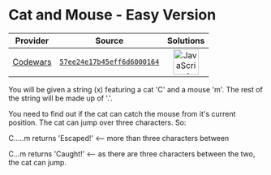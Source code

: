 [_metadata_:generated]: - "true"

# Cat and Mouse - Easy Version

<!-- INFO TABLE BEGIN -->

| Provider                                        | Source                                                                               | Solutions                                                                                                                                                    |
| :---------------------------------------------: | :----------------------------------------------------------------------------------: | :----------------------------------------------------------------------------------------------------------------------------------------------------------: |
| [Codewars](../../../docs/providers/Codewars.md) | [`57ee24e17b45eff6d6000164`](https://www.codewars.com/kata/57ee24e17b45eff6d6000164) | [<img src="https://res.cloudinary.com/rascaltwo/image/upload/v1631924076/javascript_ehszr7.svg" alt="JavaScript" title="JavaScript" width="50" />](solve.js) |

<!-- INFO TABLE END -->

You will be given a string (x) featuring a cat 'C' and a mouse 'm'. The rest of the string will be made up of '.'. 

You need to find out if the cat can catch the mouse from it's current position. The cat can jump over three characters. So:

C.....m returns 'Escaped!'  <-- more than three characters between

C...m returns 'Caught!'   <-- as there are three characters between the two, the cat can jump.
